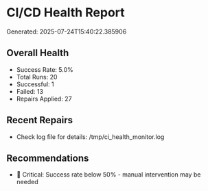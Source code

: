 # CI/CD Health Report

Generated: 2025-07-24T15:40:22.385906

## Overall Health
- Success Rate: 5.0%
- Total Runs: 20
- Successful: 1
- Failed: 13
- Repairs Applied: 27

## Recent Repairs
- Check log file for details: /tmp/ci_health_monitor.log

## Recommendations
- 🚨 Critical: Success rate below 50% - manual intervention may be needed
